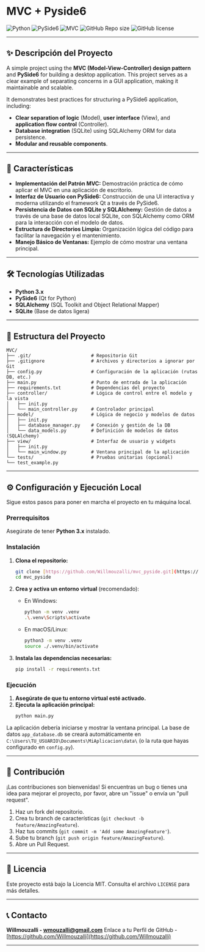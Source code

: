# MVC + Pyside6

![Python](https://img.shields.io/badge/Python-3.x-blue.svg)
![PySide6](https://img.shields.io/badge/PySide6-Qt6-green.svg)
![MVC](https://img.shields.io/badge/Pattern-MVC-orange.svg)
![GitHub Repo size](https://img.shields.io/github/repo-size/Willmouzalli/PySide6MVC.svg)
![GitHub license](https://img.shields.io/github/license/Willmouzalli/PySide6MVC.svg)

---

## ✨ Descripción del Proyecto

A simple project using the **MVC (Model-View-Controller) design pattern** and **PySide6** for building a desktop application. This project serves as a clear example of separating concerns in a GUI application, making it maintainable and scalable.

It demonstrates best practices for structuring a PySide6 application, including:
* **Clear separation of logic** (Model), **user interface** (View), and **application flow control** (Controller).
* **Database integration** (SQLite) using SQLAlchemy ORM for data persistence.
* **Modular and reusable components**.

---

## 🚀 Características

* **Implementación del Patrón MVC:** Demostración práctica de cómo aplicar el MVC en una aplicación de escritorio.
* **Interfaz de Usuario con PySide6:** Construcción de una UI interactiva y moderna utilizando el framework Qt a través de PySide6.
* **Persistencia de Datos con SQLite y SQLAlchemy:** Gestión de datos a través de una base de datos local SQLite, con SQLAlchemy como ORM para la interacción con el modelo de datos.
* **Estructura de Directorios Limpia:** Organización lógica del código para facilitar la navegación y el mantenimiento.
* **Manejo Básico de Ventanas:** Ejemplo de cómo mostrar una ventana principal.

---

## 🛠️ Tecnologías Utilizadas

* **Python 3.x**
* **PySide6** (Qt for Python)
* **SQLAlchemy** (SQL Toolkit and Object Relational Mapper)
* **SQLite** (Base de datos ligera)

---

## 📂 Estructura del Proyecto
````
MVC/                           
├── .git/                      # Repositorio Git
├── .gitignore                 # Archivos y directorios a ignorar por Git
├── config.py                  # Configuración de la aplicación (rutas DB, etc.)
├── main.py                    # Punto de entrada de la aplicación
├── requirements.txt           # Dependencias del proyecto
├── controller/                # Lógica de control entre el modelo y la vista
│   ├── init.py
│   └── main_controller.py     # Controlador principal
├── model/                     # Lógica de negocio y modelos de datos
│   ├── init.py
│   ├── database_manager.py    # Conexión y gestión de la DB
│   └── data_models.py         # Definición de modelos de datos (SQLAlchemy)
├── view/                      # Interfaz de usuario y widgets
│   ├── init.py
│   └── main_window.py         # Ventana principal de la aplicación
└── tests/                     # Pruebas unitarias (opcional)
└── test_example.py
````
---

## ⚙️ Configuración y Ejecución Local

Sigue estos pasos para poner en marcha el proyecto en tu máquina local.

### Prerrequisitos

Asegúrate de tener **Python 3.x** instalado.

### Instalación

1.  **Clona el repositorio:**
    ```bash
    git clone [https://github.com/Willmouzalli/mvc_pyside.git](https://github.com/Willmouzalli/mvc_pyside)
    cd mvc_pyside
    ```

2.  **Crea y activa un entorno virtual** (recomendado):
    * En Windows:
        ```bash
        python -m venv .venv
        .\.venv\Scripts\activate
        ```
    * En macOS/Linux:
        ```bash
        python3 -m venv .venv
        source ./.venv/bin/activate
        ```

3.  **Instala las dependencias necesarias:**
    ```bash
    pip install -r requirements.txt
    ```
    
### Ejecución

1.  **Asegúrate de que tu entorno virtual esté activado.**
2.  **Ejecuta la aplicación principal:**
    ```bash
    python main.py
    ```

La aplicación debería iniciarse y mostrar la ventana principal. La base de datos `app_database.db` se creará automáticamente en `C:\Users\TU_USUARIO\Documents\MiAplicacion\data\` (o la ruta que hayas configurado en `config.py`).

---

## 🤝 Contribución

¡Las contribuciones son bienvenidas! Si encuentras un bug o tienes una idea para mejorar el proyecto, por favor, abre un "issue" o envía un "pull request".

1.  Haz un fork del repositorio.
2.  Crea tu branch de características (`git checkout -b feature/AmazingFeature`).
3.  Haz tus commits (`git commit -m 'Add some AmazingFeature'`).
4.  Sube tu branch (`git push origin feature/AmazingFeature`).
5.  Abre un Pull Request.

---

## 📄 Licencia

Este proyecto está bajo la Licencia MIT. Consulta el archivo `LICENSE` para más detalles.

---

## 📞 Contacto

**Willmouzalli - [wmouzalli@gmail.com](mailto:wmouzalli@gmail.com)**
Enlace a tu Perfil de GitHub - [https://github.com/Willmouzalli](https://github.com/Willmouzalli)

---
